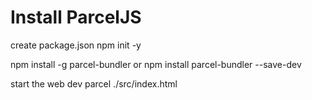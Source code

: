 # Install ParcelJS


create package.json
npm init -y

npm install -g parcel-bundler
or
npm install parcel-bundler --save-dev   

start the web dev
parcel ./src/index.html
